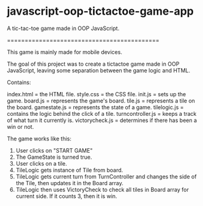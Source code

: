 
# javascript-oop-tictactoe-game-app
A tic-tac-toe game made in OOP JavaScript.

===========================================

This game is mainly made for mobile devices. 

The goal of this project was to create a tictactoe game made in OOP JavaScript, leaving some separation between the game logic and HTML.

Contains: 

index.html        = the HTML file.
style.css         = the CSS file.
init.js           = sets up the game.
board.js          = represents the game's board.
tile.js           = represents a tile on the board.
gamestate.js      = represents the state of a game.
tilelogic.js      = contains the logic behind the click of a tile. 
turncontroller.js = keeps a track of what turn it currently is.
victorycheck.js   = determines if there has been a win or not.

The game works like this:

1. User clicks on "START GAME"
2. The GameState is turned true.
3. User clicks on a tile.
4. TileLogic gets instance of Tile from board.
5. TileLogic gets current turn from TurnController and changes the side of the Tile, then updates it in the Board array.
6. TileLogic then uses VictoryCheck to check all tiles in Board array for current side. If it counts 3, then it is win.
